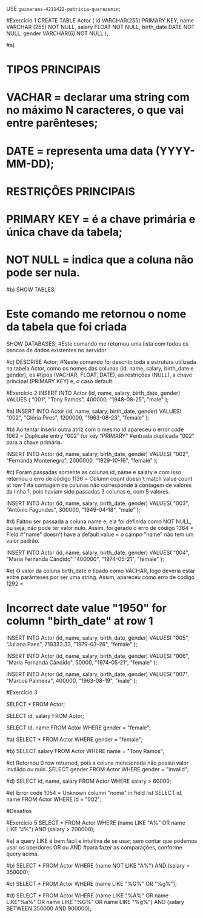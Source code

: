 USE `guimaraes-4211422-patricia-quarezemin`;

#Exercício 1
CREATE TABLE Actor (
    id VARCHAR(255) PRIMARY KEY,
    name VARCHAR (255) NOT NULL,
    salary FLOAT NOT NULL,
    birth_date DATE NOT NULL,
    gender VARCHAR(6) NOT NULL
);

#a)
# TIPOS PRINCIPAIS
# VACHAR = declarar uma string com no máximo N caracteres, o que vai entre parênteses;
# DATE = representa uma data (YYYY-MM-DD);

# RESTRIÇÕES PRINCIPAIS
# PRIMARY KEY = é a chave primária e única chave da tabela;
# NOT NULL = indica que a coluna não pode ser nula.

#b)
SHOW TABLES; 
# Este comando me retornou o nome da tabela que foi criada

SHOW DATABASES;
#Este comando me retornou uma lista com todos os bancos de dados existentes no servidor

#c)
DESCRIBE Actor;
#Neste comando foi descrito toda a estrutura utilizada na tabela Actor, como os nomes das colunas (id, name, salary, birth_date e gender), os
#tipos (VACHAR, FLOAT, DATE), as restrições (NULL), a chave principal (PRIMARY KEY) e, o caso default.

#Exercício 2
INSERT INTO Actor (id, name, salary, birth_date, gender)
VALUES (
"001",
"Tony Ramos",
400000,
"1948-08-25",
"male"
);

#a)
INSERT INTO Actor (id, name, salary, birth_date, gender)
VALUES(
"002",
"Glória Pires",
1200000,
"1963-08-23",
"female"
);

#b) Ao tentar inserir outra atriz com o mesmo id apareceu o error code 1062 = Duplicate entry "002" for key "PRIMARY" 
#entrada duplicada "002" para a chave primária.

INSERT INTO Actor (id, name, salary, birth_date, gender)
VALUES(
"002",
"Fernanda Montenegro",
2000000,
"1929-10-16",
"female"
);

#c) Foram passadas somente as colunas id, name e salary e com isso retornou o erro de código 1136 = Column count doesn't match value count at row 1
#a contagem de colunas não corresponde à contagem de valores da linha 1, pois haviam sido passadas 3 colunas e, com 5 valores.

INSERT INTO Actor (id, name, salary, birth_date, gender)
VALUES(
"003",
"Antônio Fagundes",
300000,
"1949-04-18",
"male"
);

#d) Faltou ser passada a coluna name e, ela foi definida como NOT NULL, ou seja, não pode ter valor nulo. Assim, foi gerado o erro de código 1364 = Field
#"name" doesn't have a default value = o campo "name" não tem um valor padrão.

INSERT INTO Actor (id, name, salary, birth_date, gender)
VALUES(
"004",
"Maria Fernanda Cândido"
"400000",
"1974-05-21",
"female"
);


#e) O valor da coluna birth_date é tipado como VACHAR, logo deveria estar entre parânteses por ser uma string. Assim, apareceu como erro de código 1292 = 
# Incorrect date value "1950" for column "birth_date" at row 1

INSERT INTO Actor (id, name, salary, birth_date, gender)
VALUES(
"005",
"Juliana Paes",
719333.33,
"1979-03-26",
"female"
);

INSERT INTO Actor (id, name, salary, birth_date, gender)
VALUES(
"006",
"Maria Fernanda Cândido",
50000,
"1974-05-21",
"female"
);

INSERT INTO Actor (id, name, salary, birth_date, gender)
VALUES(
"007",
"Marcos Palmeira",
400000,
"1963-08-19",
"male"
);

#Exercício 3

SELECT * FROM Actor;

SELECT id, salary FROM Actor;

SELECT id, name FROM Actor WHERE gender = "female";

#a)
SELECT * FROM Actor WHERE gender = "female";

#b)
SELECT salary FROM Actor WHERE name = "Tony Ramos";

#c) Retornou 0 row returned, pois a coluna mencionada não possui valor inválido ou nulo.
SELECT gender FROM Actor WHERE gender = "invalid";

#d)
SELECT id, name, salary FROM Actor WHERE salary > 60000;

#e) Error code 1054 = Unknown column "nome" in field list
SELECT id, name FROM Actor WHERE id = "002";

#Desafios

#Exercício 5
SELECT * FROM Actor WHERE (name LIKE "A%" OR name LIKE "J%") AND (salary > 200000);

#a) a query LIKE é bem fácil e intuitiva de se usar; sem contar que podemos usar os operdores OR ou AND
#para fazer as comparações, conforme query acima.

#b)
SELECT * FROM Actor WHERE (name NOT LIKE "A%") AND (salary > 350000);

#c)
SELECT * FROM Actor WHERE (name LIKE "%G%" OR "%g%");

#d)
SELECT * FROM Actor WHERE (name LIKE "%A%" OR name LIKE"%a%" OR name LIKE "%G%" OR name LIKE "%g%") AND (salary BETWEEN 350000 AND 900000);
